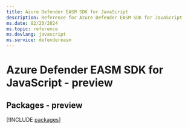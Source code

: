 ```yaml
---
title: Azure Defender EASM SDK for JavaScript
description: Reference for Azure Defender EASM SDK for JavaScript
ms.date: 02/20/2024
ms.topic: reference
ms.devlang: javascript
ms.service: defendereasm
---
```

# Azure Defender EASM SDK for JavaScript - preview
## Packages - preview
[!INCLUDE [packages](defender-easm-index.md)]